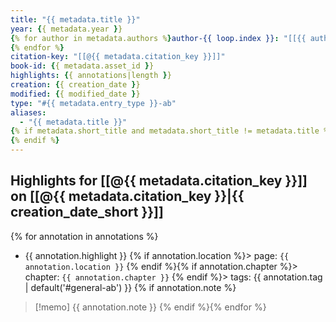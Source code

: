 ```yaml
---
title: "{{ metadata.title }}"
year: {{ metadata.year }}
{% for author in metadata.authors %}author-{{ loop.index }}: "[[{{ author }}]]"
{% endfor %}
citation-key: "[[@{{ metadata.citation_key }}]]"
book-id: {{ metadata.asset_id }}
highlights: {{ annotations|length }}
creation: {{ creation_date }}
modified: {{ modified_date }}
type: "#{{ metadata.entry_type }}-ab"
aliases:
  - "{{ metadata.title }}"
{% if metadata.short_title and metadata.short_title != metadata.title %}  - "{{ metadata.short_title }}"
{% endif %}
---
```


## Highlights for [[@{{ metadata.citation_key }}]] on [[@{{ metadata.citation_key }}|{{ creation_date_short }}]]
{% for annotation in annotations %}
<!-- an_id: {{ annotation.annotation_id }} -->
- {{ annotation.highlight }}
{% if annotation.location %}> page: `{{ annotation.location }}`
{% endif %}{% if annotation.chapter %}> chapter:  `{{ annotation.chapter }}`
{% endif %}> tags: {{ annotation.tag | default('#general-ab') }}
{% if annotation.note %}

>[!memo]
> {{ annotation.note }}
{% endif %}{% endfor %}


